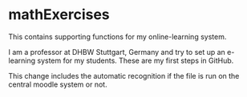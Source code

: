 # mathExercises
This contains supporting functions for my online-learning system.

I am a professor at DHBW Stuttgart, Germany and try to set up an e-learning system for my students. These are my first steps in GitHub.

This change includes the automatic recognition if the file is run on the central moodle system or not.
